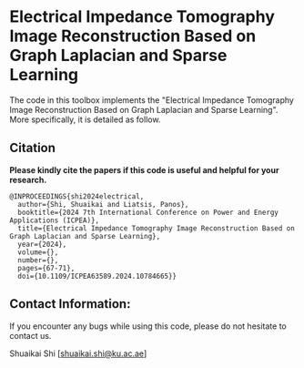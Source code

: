 # Electrical Impedance Tomography Image Reconstruction Based on Graph Laplacian and Sparse Learning

The code in this toolbox implements the "Electrical Impedance Tomography Image Reconstruction Based on Graph Laplacian and Sparse Learning". More specifically, it is detailed as follow.

## Citation
**Please kindly cite the papers if this code is useful and helpful for your research.**
```
@INPROCEEDINGS{shi2024electrical,
  author={Shi, Shuaikai and Liatsis, Panos},
  booktitle={2024 7th International Conference on Power and Energy Applications (ICPEA)}, 
  title={Electrical Impedance Tomography Image Reconstruction Based on Graph Laplacian and Sparse Learning}, 
  year={2024},
  volume={},
  number={},
  pages={67-71},
  doi={10.1109/ICPEA63589.2024.10784665}}
```

## Contact Information:
If you encounter any bugs while using this code, please do not hesitate to contact us.

Shuaikai Shi [shuaikai.shi@ku.ac.ae]
